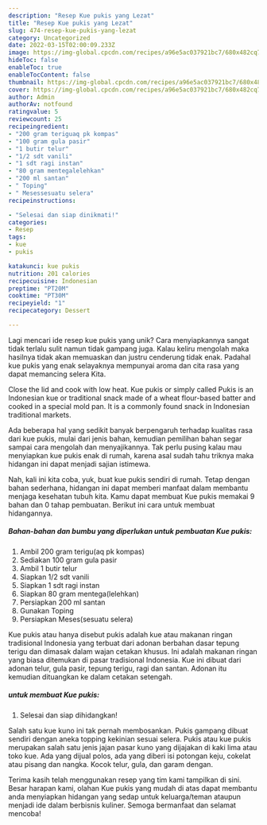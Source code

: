 ```yaml
---
description: "Resep Kue pukis yang Lezat"
title: "Resep Kue pukis yang Lezat"
slug: 474-resep-kue-pukis-yang-lezat
category: Uncategorized
date: 2022-03-15T02:00:09.233Z
image: https://img-global.cpcdn.com/recipes/a96e5ac037921bc7/680x482cq70/kue-pukis-foto-resep-utama.jpg
hideToc: false
enableToc: true
enableTocContent: false
thumbnail: https://img-global.cpcdn.com/recipes/a96e5ac037921bc7/680x482cq70/kue-pukis-foto-resep-utama.jpg
cover: https://img-global.cpcdn.com/recipes/a96e5ac037921bc7/680x482cq70/kue-pukis-foto-resep-utama.jpg
author: Admin
authorAv: notfound
ratingvalue: 5
reviewcount: 25
recipeingredient:
- "200 gram teriguaq pk kompas"
- "100 gram gula pasir"
- "1 butir telur"
- "1/2 sdt vanili"
- "1 sdt ragi instan"
- "80 gram mentegalelehkan"
- "200 ml santan"
- " Toping"
- " Mesessesuatu selera"
recipeinstructions:

- "Selesai dan siap dinikmati!"
categories:
- Resep
tags:
- kue
- pukis

katakunci: kue pukis 
nutrition: 201 calories
recipecuisine: Indonesian
preptime: "PT20M"
cooktime: "PT30M"
recipeyield: "1"
recipecategory: Dessert

---
```





Lagi mencari ide resep kue pukis yang unik? Cara menyiapkannya sangat tidak terlalu sulit namun tidak gampang juga. Kalau keliru mengolah maka hasilnya tidak akan memuaskan dan justru cenderung tidak enak. Padahal kue pukis yang enak selayaknya mempunyai aroma dan cita rasa yang dapat memancing selera Kita.





Close the lid and cook with low heat. Kue pukis or simply called Pukis is an Indonesian kue or traditional snack made of a wheat flour-based batter and cooked in a special mold pan. It is a commonly found snack in Indonesian traditional markets.

Ada beberapa hal yang sedikit banyak berpengaruh terhadap kualitas rasa dari kue pukis, mulai dari jenis bahan, kemudian pemilihan bahan segar sampai cara mengolah dan menyajikannya. Tak perlu pusing kalau mau menyiapkan kue pukis enak di rumah, karena asal sudah tahu triknya maka hidangan ini dapat menjadi sajian istimewa.






Nah, kali ini kita coba, yuk, buat kue pukis sendiri di rumah. Tetap dengan bahan sederhana, hidangan ini dapat memberi manfaat dalam membantu menjaga kesehatan tubuh kita. Kamu dapat membuat Kue pukis memakai 9 bahan dan 0 tahap pembuatan. Berikut ini cara untuk membuat hidangannya.

<!--inarticleads1-->

##### Bahan-bahan dan bumbu yang diperlukan untuk pembuatan Kue pukis:

1. Ambil 200 gram terigu(aq pk kompas)
1. Sediakan 100 gram gula pasir
1. Ambil 1 butir telur
1. Siapkan 1/2 sdt vanili
1. Siapkan 1 sdt ragi instan
1. Siapkan 80 gram mentega(lelehkan)
1. Persiapkan 200 ml santan
1. Gunakan  Toping
1. Persiapkan  Meses(sesuatu selera)


Kue pukis atau hanya disebut pukis adalah kue atau makanan ringan tradisional Indonesia yang terbuat dari adonan berbahan dasar tepung terigu dan dimasak dalam wajan cetakan khusus. Ini adalah makanan ringan yang biasa ditemukan di pasar tradisional Indonesia. Kue ini dibuat dari adonan telur, gula pasir, tepung terigu, ragi dan santan. Adonan itu kemudian dituangkan ke dalam cetakan setengah. 

<!--inarticleads2-->

#####  untuk membuat Kue pukis:


1. Selesai dan siap dihidangkan!

Salah satu kue kuno ini tak pernah membosankan. Pukis gampang dibuat sendiri dengan aneka topping kekinian sesuai selera. Pukis atau kue pukis merupakan salah satu jenis jajan pasar kuno yang dijajakan di kaki lima atau toko kue. Ada yang dijual polos, ada yang diberi isi potongan keju, cokelat atau pisang dan nangka. Kocok telur, gula, dan garam dengan. 

Terima kasih telah menggunakan resep yang tim kami tampilkan di sini. Besar harapan kami, olahan Kue pukis yang mudah di atas dapat membantu anda menyiapkan hidangan yang sedap untuk keluarga/teman ataupun menjadi ide dalam berbisnis kuliner. Semoga bermanfaat dan selamat mencoba!
